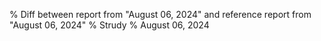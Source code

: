 % Diff between report from "August 06, 2024" and reference report from "August 06, 2024"
% Strudy
% August 06, 2024


